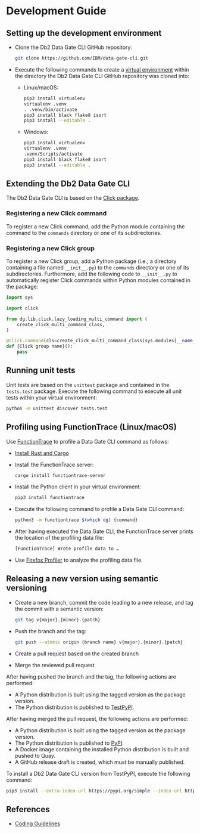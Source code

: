# Development Guide

## Setting up the development environment

- Clone the Db2 Data Gate CLI GitHub repository:

  ```bash
  git clone https://github.com/IBM/data-gate-cli.git
  ```

- Execute the following commands to create a [virtual environment](https://virtualenv.pypa.io/en/latest/) within the directory the Db2 Data Gate CLI GitHub repository was cloned into:

  - Linux/macOS:

    ```bash
    pip3 install virtualenv
    virtualenv .venv
    . .venv/bin/activate
    pip3 install black flake8 isort
    pip3 install --editable .
    ```

  - Windows:

    ```bash
    pip3 install virtualenv
    virtualenv .venv
    .venv/Scripts/activate
    pip3 install black flake8 isort
    pip3 install --editable .
    ```

## Extending the Db2 Data Gate CLI

The Db2 Data Gate CLI is based on the [Click package](https://palletsprojects.com/p/click/).

### Registering a new Click command

To register a new Click command, add the Python module containing the command to the `commands` directory or one of its subdirectories.

### Registering a new Click group

To register a new Click group, add a Python package (i.e., a directory containing a file named `__init__.py`) to the `commands` directory or one of its subdirectories. Furthermore, add the following code to `__init__.py` to automatically register Click commands within Python modules contained in the package:

```python
import sys

import click

from dg.lib.click.lazy_loading_multi_command import (
    create_click_multi_command_class,
)

@click.command(cls=create_click_multi_command_class(sys.modules[__name__]))
def {Click group name}():
    pass
```

## Running unit tests

Unit tests are based on the `unittest` package and contained in the `tests.test` package. Execute the following command to execute all unit tests within your virtual environment:

```bash
python -m unittest discover tests.test
```

## Profiling using FunctionTrace (Linux/macOS)

Use [FunctionTrace](https://functiontrace.com/) to profile a Data Gate CLI command as follows:

- [Install Rust and Cargo](https://doc.rust-lang.org/cargo/getting-started/installation.html#install-rust-and-cargo)

- Install the FunctionTrace server:

  ```bash
  cargo install functiontrace-server
  ```

- Install the Python client in your virtual environment:

  ```bash
  pip3 install functiontrace
  ```

- Execute the following command to profile a Data Gate CLI command:

  ```bash
  python3 -m functiontrace $(which dg) {command}
  ```

- After having executed the Data Gate CLI, the FunctionTrace server prints the location of the profiling data file:

  ```bash
  [FunctionTrace] Wrote profile data to …
  ```

- Use [Firefox Profiler](https://profiler.firefox.com/) to analyze the profiling data file.

## Releasing a new version using semantic versioning

- Create a new branch, commit the code leading to a new release, and tag the commit with a semantic version:

  ```bash
  git tag v{major}.{minor}.{patch}
  ```

- Push the branch and the tag:

  ```bash
  git push --atomic origin {branch name} v{major}.{minor}.{patch}
  ```

- Create a pull request based on the created branch
- Merge the reviewed pull request

After having pushed the branch and the tag, the following actions are performed:

- A Python distribution is built using the tagged version as the package version.
- The Python distribution is published to [TestPyPI](https://test.pypi.org/).

After having merged the pull request, the following actions are performed:

- A Python distribution is built using the tagged version as the package version.
- The Python distribution is published to [PyPI](https://pypi.org/).
- A Docker image containing the installed Python distribution is built and pushed to Quay.
- A GitHub release draft is created, which must be manually published.

To install a Db2 Data Gate CLI version from TestPyPI, execute the following command:

```bash
pip3 install --extra-index-url https://pypi.org/simple --index-url https://test.pypi.org/simple/ data-gate-cli=={version}
```

## References

- [Coding Guidelines](docs/coding_guidelines.md)
